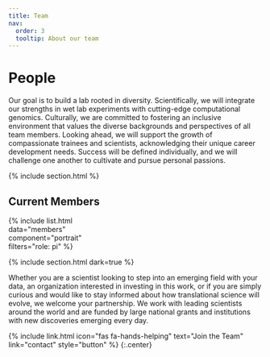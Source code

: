 ```yaml
---
title: Team
nav:
  order: 3
  tooltip: About our team
---
```


# <i class="fas fa-users"></i>People
Our goal is to build a lab rooted in diversity. Scientifically, we will integrate our strengths in wet lab experiments with cutting-edge computational genomics. Culturally, we are committed to fostering an inclusive environment that values the diverse backgrounds and perspectives of all team members. Looking ahead, we will support the growth of compassionate trainees and scientists, acknowledging their unique career development needs. Success will be defined individually, and we will challenge one another to cultivate and pursue personal passions.

{% include section.html %}
## Current Members
{% 
  include list.html  
  data="members"  
  component="portrait"  
  filters="role: pi" 
%}

{% include section.html dark=true %}

Whether you are a scientist looking to step into an emerging field with your data, an organization interested in investing in this work, or if you are simply curious and would like to stay informed about how translational science will evolve, we welcome your partnership. We work with leading scientists around the world and are funded by large national grants and institutions with new discoveries emerging every day.

{% include link.html icon="fas fa-hands-helping" text="Join the Team" link="contact" style="button" %} {:.center}
